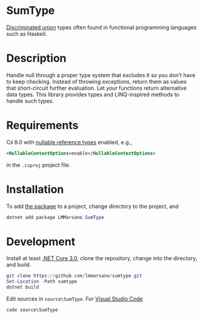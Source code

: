 # SumType
[Discriminated union][tagged-union] types often found in functional programming languages such as Haskell.

# Description
Handle null through a proper type system that excludes it so you don’t have to keep checking.
Instead of throwing exceptions, return them as values that short-circuit further evaluation.
Let your functions return alternative data types.
This library provides types and LINQ-inspired methods to handle such types.

# Requirements
C♯ 8.0 with [nullable reference types][nullable] enabled, e.g.,
```xml
<NullableContextOptions>enable</NullableContextOptions>
```
in the `.csproj` project file.

# Installation
To add [the package][nuget] to a project, change directory to the project, and
```powershell
dotnet add package LMMarsano.SumType
```

# Development
Install at least [.NET Core 3.0][dotnet], clone the repository, change into the directory, and build.
```PowerShell
git clone https://github.com/lmmarsano/sumtype.git
Set-Location -Path sumtype
dotnet build
```
Edit sources in `source\SumType`.
For [Visual Studio Code][vscode]
```PowerShell
code source\SumType
```

[tagged-union]: https://en.wikipedia.org/wiki/Tagged_union
[nullable]: https://docs.microsoft.com/en-us/dotnet/csharp/nullable-references
[nuget]: https://www.nuget.org/packages/LMMarsano.SumType/
[dotnet]: https://dotnet.microsoft.com/download/dotnet-core/3.0
[vscode]: https://code.visualstudio.com/
